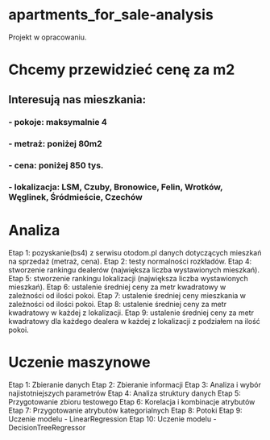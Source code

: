 # apartments_for_sale-analysis

Projekt w opracowaniu.
# Chcemy przewidzieć cenę za m2
## Interesują nas mieszkania:
### - pokoje: maksymalnie 4
### - metraż: poniżej 80m2
### - cena: poniżej 850 tys.
### - lokalizacja: LSM, Czuby, Bronowice, Felin, Wrotków, Węglinek, Śródmieście, Czechów
# Analiza
Etap 1: pozyskanie(bs4) z serwisu otodom.pl danych dotyczących mieszkań na sprzedaż (metraż, cena).
Etap 2: testy normalności rozkładów.
Etap 4: stworzenie rankingu dealerów (największa liczba wystawionych mieszkań).
Etap 5: stworzenie rankingu lokalizacji (największa liczba wystawionych mieszkań).
Etap 6: ustalenie średniej ceny za metr kwadratowy w zależności od ilości pokoi.
Etap 7: ustalenie średniej ceny mieszkania w zależności od ilości pokoi.
Etap 8: ustalenie średniej ceny za metr kwadratowy w każdej z lokalizacji.
Etap 9: ustalenie średniej ceny za metr kwadratowy dla każdego dealera w każdej z lokalizacji z podziałem na ilość pokoi.

# Uczenie maszynowe
Etap 1: Zbieranie danych
Etap 2: Zbieranie informacji
Etap 3: Analiza i wybór najistotniejszych parametrów
Etap 4: Analiza struktury danych
Etap 5: Przygotowanie zbioru testowego
Etap 6: Korelacja i kombinacje atrybutów
Etap 7: Przygotowanie atrybutów kategorialnych
Etap 8: Potoki
Etap 9: Uczenie modelu - LinearRegression
Etap 10: Uczenie modelu - DecisionTreeRegressor



